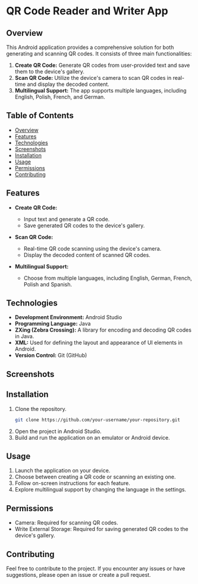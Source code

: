 # QR Code Reader and Writer App

## Overview
This Android application provides a comprehensive solution for both generating and scanning QR codes. It consists of three main functionalities:

1. **Create QR Code:** Generate QR codes from user-provided text and save them to the device's gallery.
2. **Scan QR Code:** Utilize the device's camera to scan QR codes in real-time and display the decoded content.
3. **Multilingual Support:** The app supports multiple languages, including English, Polish, French, and German.

## Table of Contents
- [Overview](#overview)
- [Features](#features)
- [Technologies](#technologies)
- [Screenshots](#screenshots)
- [Installation](#installation)
- [Usage](#usage)
- [Permissions](#permissions)
- [Contributing](#contributing)

## Features
- **Create QR Code:**
  - Input text and generate a QR code.
  - Save generated QR codes to the device's gallery.

- **Scan QR Code:**
  - Real-time QR code scanning using the device's camera.
  - Display the decoded content of scanned QR codes.

- **Multilingual Support:**
  - Choose from multiple languages, including English, German, French, Polish and Spanish.

## Technologies
- **Development Environment:** Android Studio
- **Programming Language:** Java
- **ZXing (Zebra Crossing):** A library for encoding and decoding QR codes in Java.
- **XML:** Used for defining the layout and appearance of UI elements in Android.
- **Version Control:** Git (GitHub)

## Screenshots

## Installation
1. Clone the repository.
   ```bash
   git clone https://github.com/your-username/your-repository.git
   
1. Open the project in Android Studio.
2. Build and run the application on an emulator or Android device.

## Usage
1. Launch the application on your device.
2. Choose between creating a QR code or scanning an existing one.
3. Follow on-screen instructions for each feature.
4. Explore multilingual support by changing the language in the settings.

## Permissions
- Camera: Required for scanning QR codes.
- Write External Storage: Required for saving generated QR codes to the device's gallery.

## Contributing
Feel free to contribute to the project. If you encounter any issues or have suggestions, please open an issue or create a pull request.
